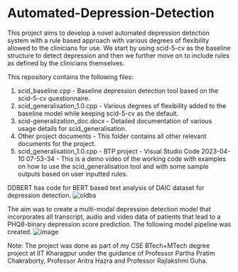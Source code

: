 # Automated-Depression-Detection
This project aims to develop a novel automated depression detection system with a rule based approach with various degrees of flexibility allowed to the clinicians for use.
We start by using scid-5-cv as the baseline structure to detect depression and then we further move on to include rules as defined by the clinicians themselves.

This repository contains the following files:
1. scid_baseline.cpp - Baseline depression detection tool based on the scid-5-cv questionnaire.
2. scid_generalisation_1.0.cpp - Various degrees of flexibility added to the baseline model while keeping scid-5-cv as the default.
3. scid-generalization_doc.docx - Detailed documentation of various usage details for scid_generalisation.
4. Other project documents - This folder contains all other relevant documents for the project.
5. scid_generalisation_1.0.cpp - BTP project - Visual Studio Code 2023-04-10 07-53-34 - This is a demo video of the working code with examples on how to use the scid_generalisation tool and with some sample outputs based on user inputted rules.

DDBERT has code for BERT based text analysis of DAIC dataset for depression detection.
![oldbs](https://github.com/srijanakde2001/Automated-Depression-Detection/assets/54339186/871725ce-4651-4797-890a-ba81a742b380)

The aim was to create a multi-modal depression detection model that incorporates all transcript, audio and video data of patients that lead to a PHQ8-binary depression score prediction. The following model pipeline was created.
![image](https://github.com/srijanakde2001/Automated-Depression-Detection/assets/54339186/6d3a9608-25dd-44b8-91b3-c0be9af04505)


Note: The project was done as part of my CSE BTech+MTech degree project at IIT Kharagpur under the guidance of Professor Partha Pratim Chakraborty, Professor Aritra Hazra and Professor Rajlakshmi Guha.
